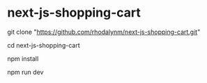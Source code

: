 # next-js-shopping-cart

git clone "https://github.com/rhodalynm/next-js-shopping-cart.git"


cd next-js-shopping-cart

npm install

npm run dev
